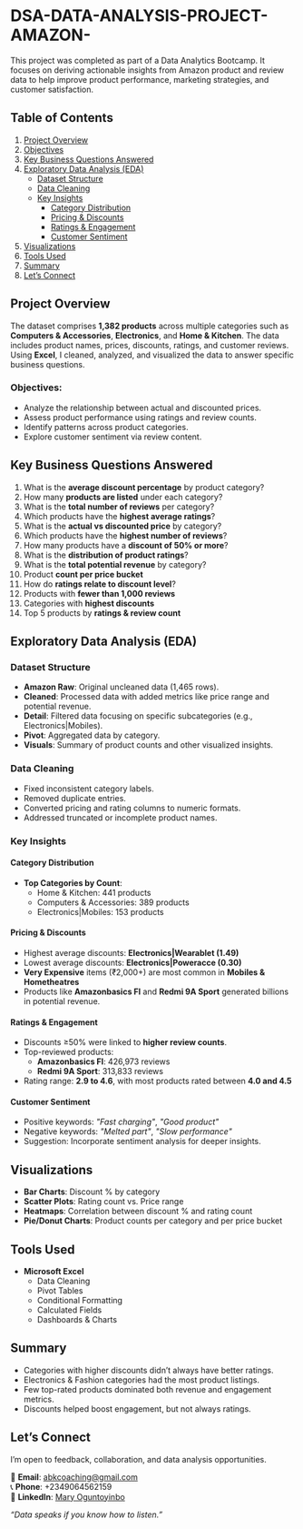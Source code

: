# DSA-DATA-ANALYSIS-PROJECT-AMAZON-

This project was completed as part of a Data Analytics Bootcamp. It focuses on deriving actionable insights from Amazon product and review data to help improve product performance, marketing strategies, and customer satisfaction.


## Table of Contents

1. [Project Overview](#project-overview)
2. [Objectives](#objectives)
3. [Key Business Questions Answered](#key-business-questions-answered)
4. [Exploratory Data Analysis (EDA)](#exploratory-data-analysis-eda)
   - [Dataset Structure](#dataset-structure)
   - [Data Cleaning](#data-cleaning)
   - [Key Insights](#key-insights)
     - [Category Distribution](#category-distribution)
     - [Pricing & Discounts](#pricing--discounts)
     - [Ratings & Engagement](#ratings--engagement)
     - [Customer Sentiment](#customer-sentiment)
5. [Visualizations](#visualizations)
6. [Tools Used](#tools-used)
7. [Summary](#summary)
8. [Let’s Connect](#lets-connect)


## Project Overview

The dataset comprises **1,382 products** across multiple categories such as **Computers & Accessories**, **Electronics**, and **Home & Kitchen**. The data includes product names, prices, discounts, ratings, and customer reviews. Using **Excel**, I cleaned, analyzed, and visualized the data to answer specific business questions.

### Objectives:
- Analyze the relationship between actual and discounted prices.
- Assess product performance using ratings and review counts.
- Identify patterns across product categories.
- Explore customer sentiment via review content.


## Key Business Questions Answered

1. What is the **average discount percentage** by product category?
2. How many **products are listed** under each category?
3. What is the **total number of reviews** per category?
4. Which products have the **highest average ratings**?
5. What is the **actual vs discounted price** by category?
6. Which products have the **highest number of reviews**?
7. How many products have a **discount of 50% or more**?
8. What is the **distribution of product ratings**?
9. What is the **total potential revenue** by category?
10. Product **count per price bucket**
11. How do **ratings relate to discount level**?
12. Products with **fewer than 1,000 reviews**
13. Categories with **highest discounts**
14. Top 5 products by **ratings & review count**


## Exploratory Data Analysis (EDA)

### Dataset Structure
- **Amazon Raw**: Original uncleaned data (1,465 rows).
- **Cleaned**: Processed data with added metrics like price range and potential revenue.
- **Detail**: Filtered data focusing on specific subcategories (e.g., Electronics|Mobiles).
- **Pivot**: Aggregated data by category.
- **Visuals**: Summary of product counts and other visualized insights.

### Data Cleaning
- Fixed inconsistent category labels.
- Removed duplicate entries.
- Converted pricing and rating columns to numeric formats.
- Addressed truncated or incomplete product names.

### Key Insights

#### Category Distribution
- **Top Categories by Count**:
  - Home & Kitchen: 441 products
  - Computers & Accessories: 389 products
  - Electronics|Mobiles: 153 products

#### Pricing & Discounts
- Highest average discounts: **Electronics|Wearablet (1.49)**
- Lowest average discounts: **Electronics|Poweracce (0.30)**
- **Very Expensive** items (₹2,000+) are most common in **Mobiles & Hometheatres**
- Products like **Amazonbasics Fl** and **Redmi 9A Sport** generated billions in potential revenue.

#### Ratings & Engagement
- Discounts ≥50% were linked to **higher review counts**.
- Top-reviewed products:
  - **Amazonbasics Fl**: 426,973 reviews
  - **Redmi 9A Sport**: 313,833 reviews
- Rating range: **2.9 to 4.6**, with most products rated between **4.0 and 4.5**

#### Customer Sentiment
- Positive keywords: *"Fast charging"*, *"Good product"*
- Negative keywords: *"Melted part"*, *"Slow performance"*
- Suggestion: Incorporate sentiment analysis for deeper insights.


## Visualizations

- **Bar Charts**: Discount % by category
- **Scatter Plots**: Rating count vs. Price range
- **Heatmaps**: Correlation between discount % and rating count
- **Pie/Donut Charts**: Product counts per category and per price bucket


## Tools Used

- **Microsoft Excel**
  - Data Cleaning
  - Pivot Tables
  - Conditional Formatting
  - Calculated Fields
  - Dashboards & Charts


## Summary

- Categories with higher discounts didn’t always have better ratings.
- Electronics & Fashion categories had the most product listings.
- Few top-rated products dominated both revenue and engagement metrics.
- Discounts helped boost engagement, but not always ratings.


## Let’s Connect

I’m open to feedback, collaboration, and data analysis opportunities.

📧 **Email**: abkcoaching@gmail.com  
📞 **Phone**: +2349064562159  
🔗 **LinkedIn**: [Mary Oguntoyinbo](https://www.linkedin.com/in/maryoguntoyinbo)


_“Data speaks if you know how to listen.”_

